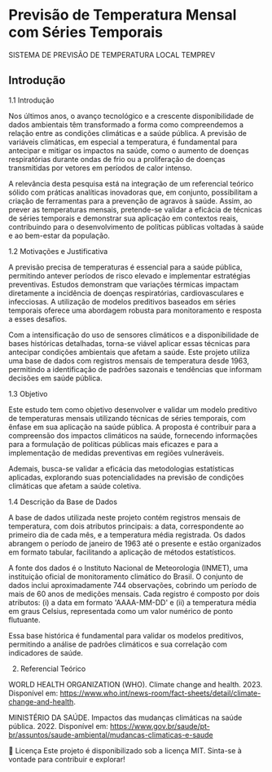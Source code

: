 # Previsão de Temperatura Mensal com Séries Temporais

SISTEMA DE PREVISÃO DE TEMPERATURA LOCAL TEMPREV 

 ## Introdução


1.1 Introdução 

Nos últimos anos, o avanço tecnológico e a crescente disponibilidade de dados ambientais têm transformado a forma como compreendemos a relação entre as condições climáticas e a saúde pública. A previsão de variáveis climáticas, em especial a temperatura, é fundamental para antecipar e mitigar os impactos na saúde, como o aumento de doenças respiratórias durante ondas de frio ou a proliferação de doenças transmitidas por vetores em períodos de calor intenso. 

A relevância desta pesquisa está na integração de um referencial teórico sólido com práticas analíticas inovadoras que, em conjunto, possibilitam a criação de ferramentas para a prevenção de agravos à saúde. Assim, ao prever as temperaturas mensais, pretende-se validar a eficácia de técnicas de séries temporais e demonstrar sua aplicação em contextos reais, contribuindo para o desenvolvimento de políticas públicas voltadas à saúde e ao bem-estar da população. 

1.2 Motivações e Justificativa 

A previsão precisa de temperaturas é essencial para a saúde pública, permitindo antever períodos de risco elevado e implementar estratégias preventivas. Estudos demonstram que variações térmicas impactam diretamente a incidência de doenças respiratórias, cardiovasculares e infecciosas. A utilização de modelos preditivos baseados em séries temporais oferece uma abordagem robusta para monitoramento e resposta a esses desafios. 

Com a intensificação do uso de sensores climáticos e a disponibilidade de bases históricas detalhadas, torna-se viável aplicar essas técnicas para antecipar condições ambientais que afetam a saúde. Este projeto utiliza uma base de dados com registros mensais de temperatura desde 1963, permitindo a identificação de padrões sazonais e tendências que informam decisões em saúde pública. 

1.3 Objetivo 

Este estudo tem como objetivo desenvolver e validar um modelo preditivo de temperaturas mensais utilizando técnicas de séries temporais, com ênfase em sua aplicação na saúde pública. A proposta é contribuir para a compreensão dos impactos climáticos na saúde, fornecendo informações para a formulação de políticas públicas mais eficazes e para a implementação de medidas preventivas em regiões vulneráveis. 

Ademais, busca-se validar a eficácia das metodologias estatísticas aplicadas, explorando suas potencialidades na previsão de condições climáticas que afetam a saúde coletiva. 

1.4 Descrição da Base de Dados 

A base de dados utilizada neste projeto contém registros mensais de temperatura, com dois atributos principais: a data, correspondente ao primeiro dia de cada mês, e a temperatura média registrada. Os dados abrangem o período de janeiro de 1963 até o presente e estão organizados em formato tabular, facilitando a aplicação de métodos estatísticos. 

A fonte dos dados é o Instituto Nacional de Meteorologia (INMET), uma instituição oficial de monitoramento climático do Brasil. O conjunto de dados inclui aproximadamente 744 observações, cobrindo um período de mais de 60 anos de medições mensais. Cada registro é composto por dois atributos: (i) a data em formato 'AAAA-MM-DD' e (ii) a temperatura média em graus Celsius, representada como um valor numérico de ponto flutuante.

Essa base histórica é fundamental para validar os modelos preditivos, permitindo a análise de padrões climáticos e sua correlação com indicadores de saúde.

2. Referencial Teórico 

WORLD HEALTH ORGANIZATION (WHO). Climate change and health. 2023. Disponível em: https://www.who.int/news-room/fact-sheets/detail/climate-change-and-health. 

MINISTÉRIO DA SAÚDE. Impactos das mudanças climáticas na saúde pública. 2022. Disponível em: https://www.gov.br/saude/pt-br/assuntos/saude-ambiental/mudancas-climaticas-e-saude

📄 Licença
Este projeto é disponibilizado sob a licença MIT. Sinta-se à vontade para contribuir e explorar!
